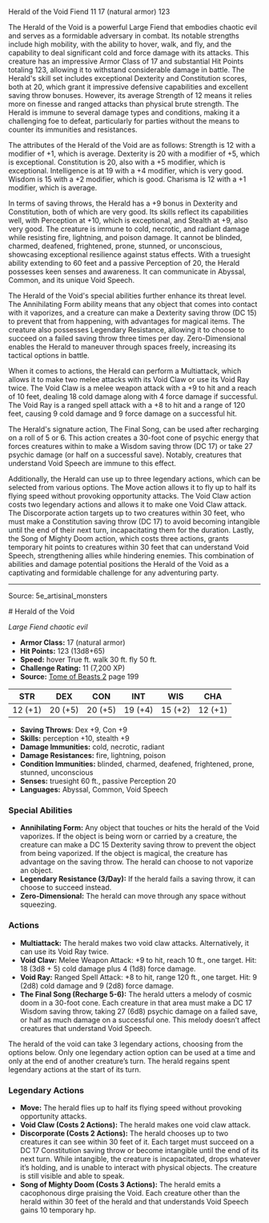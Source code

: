 <MonsterName/>Herald of the Void</MonsterName>
<CreatureType/>Fiend</CreatureType>
<CR/>11</CR>
<AC/>17 (natural armor)</AC>
<HP/>123</HP>
<summary>The Herald of the Void is a powerful Large Fiend that embodies chaotic evil and serves as a formidable adversary in combat. Its notable strengths include high mobility, with the ability to hover, walk, and fly, and the capability to deal significant cold and force damage with its attacks. This creature has an impressive Armor Class of 17 and substantial Hit Points totaling 123, allowing it to withstand considerable damage in battle. The Herald's skill set includes exceptional Dexterity and Constitution scores, both at 20, which grant it impressive defensive capabilities and excellent saving throw bonuses. However, its average Strength of 12 means it relies more on finesse and ranged attacks than physical brute strength. The Herald is immune to several damage types and conditions, making it a challenging foe to defeat, particularly for parties without the means to counter its immunities and resistances.</summary>

<detail>

The attributes of the Herald of the Void are as follows: Strength is 12 with a modifier of +1, which is average. Dexterity is 20 with a modifier of +5, which is exceptional. Constitution is 20, also with a +5 modifier, which is exceptional. Intelligence is at 19 with a +4 modifier, which is very good. Wisdom is 15 with a +2 modifier, which is good. Charisma is 12 with a +1 modifier, which is average. 

In terms of saving throws, the Herald has a +9 bonus in Dexterity and Constitution, both of which are very good. Its skills reflect its capabilities well, with Perception at +10, which is exceptional, and Stealth at +9, also very good. The creature is immune to cold, necrotic, and radiant damage while resisting fire, lightning, and poison damage. It cannot be blinded, charmed, deafened, frightened, prone, stunned, or unconscious, showcasing exceptional resilience against status effects. With a truesight ability extending to 60 feet and a passive Perception of 20, the Herald possesses keen senses and awareness. It can communicate in Abyssal, Common, and its unique Void Speech.

The Herald of the Void's special abilities further enhance its threat level. The Annihilating Form ability means that any object that comes into contact with it vaporizes, and a creature can make a Dexterity saving throw (DC 15) to prevent that from happening, with advantages for magical items. The creature also possesses Legendary Resistance, allowing it to choose to succeed on a failed saving throw three times per day. Zero-Dimensional enables the Herald to maneuver through spaces freely, increasing its tactical options in battle.

When it comes to actions, the Herald can perform a Multiattack, which allows it to make two melee attacks with its Void Claw or use its Void Ray twice. The Void Claw is a melee weapon attack with a +9 to hit and a reach of 10 feet, dealing 18 cold damage along with 4 force damage if successful. The Void Ray is a ranged spell attack with a +8 to hit and a range of 120 feet, causing 9 cold damage and 9 force damage on a successful hit.

The Herald's signature action, The Final Song, can be used after recharging on a roll of 5 or 6. This action creates a 30-foot cone of psychic energy that forces creatures within to make a Wisdom saving throw (DC 17) or take 27 psychic damage (or half on a successful save). Notably, creatures that understand Void Speech are immune to this effect.

Additionally, the Herald can use up to three legendary actions, which can be selected from various options. The Move action allows it to fly up to half its flying speed without provoking opportunity attacks. The Void Claw action costs two legendary actions and allows it to make one Void Claw attack. The Discorporate action targets up to two creatures within 30 feet, who must make a Constitution saving throw (DC 17) to avoid becoming intangible until the end of their next turn, incapacitating them for the duration. Lastly, the Song of Mighty Doom action, which costs three actions, grants temporary hit points to creatures within 30 feet that can understand Void Speech, strengthening allies while hindering enemies. This combination of abilities and damage potential positions the Herald of the Void as a captivating and formidable challenge for any adventuring party.</detail>



---

Source: 5e_artisinal_monsters

<statblock>
# Herald of the Void

*Large* *Fiend* *chaotic evil*

- **Armor Class:** 17 (natural armor)
- **Hit Points:** 123 (13d8+65)
- **Speed:** hover True ft. walk 30 ft. fly 50 ft.
- **Challenge Rating:** 11 (7,200 XP)
- **Source:** [Tome of Beasts 2](https://koboldpress.com/kpstore/product/tome-of-beasts-2-for-5th-edition) page 199

| STR | DEX | CON | INT | WIS | CHA |
| --- | --- | --- | --- | --- | --- |
| 12 (+1) | 20 (+5) | 20 (+5) | 19 (+4) | 15 (+2) | 12 (+1) |

- **Saving Throws**: Dex +9, Con +9
- **Skills:** perception +10, stealth +9
- **Damage Immunities:** cold, necrotic, radiant
- **Damage Resistances:** fire, lightning, poison
- **Condition Immunities:** blinded, charmed, deafened, frightened, prone, stunned, unconscious
- **Senses:** truesight 60 ft., passive Perception 20
- **Languages:** Abyssal, Common, Void Speech

### Special Abilities

- **Annihilating Form:** Any object that touches or hits the herald of the Void vaporizes. If the object is being worn or carried by a creature, the creature can make a DC 15 Dexterity saving throw to prevent the object from being vaporized. If the object is magical, the creature has advantage on the saving throw. The herald can choose to not vaporize an object.
- **Legendary Resistance (3/Day):** If the herald fails a saving throw, it can choose to succeed instead.
- **Zero-Dimensional:** The herald can move through any space without squeezing.

### Actions

- **Multiattack:** The herald makes two void claw attacks. Alternatively, it can use its Void Ray twice.
- **Void Claw:** Melee Weapon Attack: +9 to hit, reach 10 ft., one target. Hit: 18 (3d8 + 5) cold damage plus 4 (1d8) force damage.
- **Void Ray:** Ranged Spell Attack: +8 to hit, range 120 ft., one target. Hit: 9 (2d8) cold damage and 9 (2d8) force damage.
- **The Final Song (Recharge 5-6):** The herald utters a melody of cosmic doom in a 30-foot cone. Each creature in that area must make a DC 17 Wisdom saving throw, taking 27 (6d8) psychic damage on a failed save, or half as much damage on a successful one. This melody doesn’t affect creatures that understand Void Speech.

The herald of the void can take 3 legendary actions, choosing from the options below. Only one legendary action option can be used at a time and only at the end of another creature’s turn. The herald regains spent legendary actions at the start of its turn.

### Legendary Actions

- **Move:** The herald flies up to half its flying speed without provoking opportunity attacks.
- **Void Claw (Costs 2 Actions):** The herald makes one void claw attack.
- **Discorporate (Costs 2 Actions):** The herald chooses up to two creatures it can see within 30 feet of it. Each target must succeed on a DC 17 Constitution saving throw or become intangible until the end of its next turn. While intangible, the creature is incapacitated, drops whatever it’s holding, and is unable to interact with physical objects. The creature is still visible and able to speak.
- **Song of Mighty Doom (Costs 3 Actions):** The herald emits a cacophonous dirge praising the Void. Each creature other than the herald within 30 feet of the herald and that understands Void Speech gains 10 temporary hp.
</statblock>


